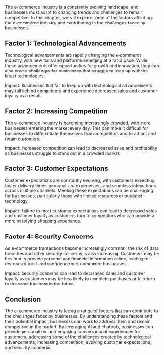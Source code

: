 
The e-commerce industry is a constantly evolving landscape, and businesses must adapt to changing trends and challenges to remain competitive. In this chapter, we will explore some of the factors affecting the e-commerce industry and contributing to the challenges faced by businesses.

Factor 1: Technological Advancements
------------------------------------

Technological advancements are rapidly changing the e-commerce industry, with new tools and platforms emerging at a rapid pace. While these advancements offer opportunities for growth and innovation, they can also create challenges for businesses that struggle to keep up with the latest technologies.

Impact: Businesses that fail to keep up with technological advancements may fall behind competitors and experience decreased sales and customer loyalty as a result.

Factor 2: Increasing Competition
--------------------------------

The e-commerce industry is becoming increasingly crowded, with more businesses entering the market every day. This can make it difficult for businesses to differentiate themselves from competitors and to attract and retain customers.

Impact: Increased competition can lead to decreased sales and profitability as businesses struggle to stand out in a crowded market.

Factor 3: Customer Expectations
-------------------------------

Customer expectations are constantly evolving, with customers expecting faster delivery times, personalized experiences, and seamless interactions across multiple channels. Meeting these expectations can be challenging for businesses, particularly those with limited resources or outdated technology.

Impact: Failure to meet customer expectations can lead to decreased sales and customer loyalty as customers turn to competitors who can provide a more satisfying shopping experience.

Factor 4: Security Concerns
---------------------------

As e-commerce transactions become increasingly common, the risk of data breaches and other security concerns is also increasing. Customers may be hesitant to provide personal and financial information online, leading to decreased trust and confidence in e-commerce businesses.

Impact: Security concerns can lead to decreased sales and customer loyalty as customers may be less likely to complete purchases or to return to the same business in the future.

Conclusion
----------

The e-commerce industry is facing a range of factors that can contribute to the challenges faced by businesses. By understanding these factors and their potential impact, businesses can work to address them and remain competitive in the market. By leveraging AI and chatbots, businesses can provide personalized and engaging conversational experiences for customers, addressing some of the challenges created by technological advancements, increasing competition, evolving customer expectations, and security concerns.
